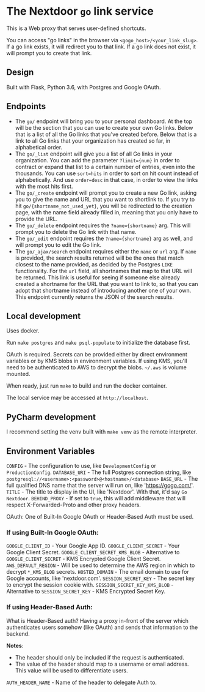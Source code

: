 # The Nextdoor `go` link service
This is a Web proxy that serves user-defined shortcuts.

You can access "go links" in the browser via `<gogo_host>/<your_link_slug>`.
If a go link exists, it will redirect you to that link.
If a go link does not exist, it will prompt you to create that link.

## Design
Built with Flask, Python 3.6, with Postgres and Google OAuth.

## Endpoints
- The `go/` endpoint will bring you to your personal dashboard. At the top will be the section that you can use to create your own Go links. Below that is a list of all the Go links that you've created before. Below that is a link to all Go links that your organization has created so far, in alphabetical order.
- The `go/_list` endpoint will give you a list of all Go links in your organization. You can add the parameter `?limit={num}` in order to contract or expand that list to a certain number of entries, even into the thousands. You can use `sort=hits` in order to sort on hit count instead of alphabetically. And use `order=desc` in that case, in order to view the links with the most hits first.
- The `go/_create` endpoint will prompt you to create a new Go link, asking you to give the name and URL that you want to shortlink to. If you try to hit `go/{shortname_not_used_yet}`, you will be redirected to the creation page, with the name field already filled in, meaning that you only have to provide the URL.
- The `go/_delete` endpoint requires the `?name={shortname}` arg. This will prompt you to delete the Go link with that name.
- The `go/_edit` endpoint requires the `?name={shortname}` arg as well, and will prompt you to edit the Go link.
- The `go/_ajax/search` endpoint requires either the `name` or `url` arg. If `name` is provided, the search results returned will be the ones that match closest to the name provided, as decided by the Postgres `LIKE` functionality. For the `url` field, all shortnames that map to that URL will be returned. This link is useful for seeing if someone else already created a shortname for the URL that you want to link to, so that you can adopt that shortname instead of introducing another one of your own. This endpoint currently returns the JSON of the search results.

## Local development
Uses docker.

Run `make postgres` and `make psql-populate` to initialize the database first.

OAuth is required. Secrets can be provided either by direct environment variables or by KMS blobs in environment variables. If using KMS, you'll need to be authenticated to AWS to decrypt the  blobs. `~/.aws` is volume mounted.

When ready, just run `make` to build and run the docker container.

The local service may be accessed at `http://localhost`.

## PyCharm development
I recommend setting the venv built with `make venv` as the remote interpreter.

## Environment Variables
`CONFIG` - The configuration to use, like `DevelopmentConfig` or `ProductionConfig`.
`DATABASE_URI` - The full Postgres connection string, like `postgresql://<username>:<password>@<hostname>/<database>` 
`BASE_URL` - The full qualified DNS name that the server will run on, like 'https://gogo.com/'. 
`TITLE` - The title to display in the UI, like 'Nextdoor'. With that, it'd say `Go Nextdoor`.
`BEHIND_PROXY` - If set to `true`, this will add middleware that will respect X-Forwarded-Proto and other proxy headers.

OAuth: One of Built-In Google OAuth or Header-Based Auth must be used.

### If using Built-In Google OAuth:
`GOOGLE_CLIENT_ID` - Your Google App ID.
`GOOGLE_CLIENT_SECRET` - Your Google Client Secret.
`GOOGLE_CLIENT_SECRET_KMS_BLOB` - Alternative to `GOOGLE_CLIENT_SECRET` - KMS Encrypted Google Client Secret.
`AWS_DEFAULT_REGION` - Will be used to determine the AWS region in which to decrypt `*_KMS_BLOB` secrets.
`HOSTED_DOMAIN` - The email domain to use for Google accounts, like 'nextdoor.com'.
`SESSION_SECRET_KEY` - The secret key to encrypt the session cookie with.
`SESSION_SECRET_KEY_KMS_BLOB` - Alternative to `SESSION_SECRET_KEY` - KMS Encrypted Secret Key.

### If using Header-Based Auth:
What is Header-Based auth? Having a proxy in-front of the server which authenticates users somehow (like OAuth) and sends that information to the backend.

**Notes**: 
  * The header should only be included if the request is authenticated.
  * The value of the header should map to a username or email address. This value will be used to differentiate users.

`AUTH_HEADER_NAME` - Name of the header to delegate Auth to.
